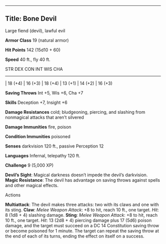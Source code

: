 -------------------------
Title: Bone Devil
-------------------------


Large fiend (devil), lawful evil

**Armor Class** 19 (natural armor)

**Hit Points** 142 (15d10 + 60)

**Speed** 40 ft., fly 40 ft.

  STR         DEX         CON         INT         WIS         CHA
  ----------- ----------- ----------- ----------- ----------- -----------
  | 18 (+4)   | 16 (+3)   | 18 (+4)   | 13 (+1)   | 14 (+2)   | 16 (+3)

**Saving Throws** Int +5, Wis +6, Cha +7

**Skills** Deception +7, Insight +6

**Damage Resistances** cold; bludgeoning, piercing, and slashing from
nonmagical attacks that aren’t silvered

**Damage Immunities** fire, poison

**Condition Immunities** poisoned

**Senses** darkvision 120 ft., passive Perception 12

**Languages** Infernal, telepathy 120 ft.

**Challenge** 9 (5,000 XP)


**Devil’s Sight**: Magical darkness doesn’t impede the
    devil’s darkvision.
**Magic Resistance**: The devil has advantage on saving throws
    against spells and other magical effects.


Actions

**Multiattack**: The devil makes three attacks: two with its claws
    and one with its sting.
**Claw**: *Melee Weapon Attack*: +8 to hit, reach 10 ft.,
    one target. *Hit*: 8 (1d8 + 4) slashing damage.
**Sting**: *Melee Weapon Attack*: +8 to hit, reach 10 ft.,
    one target. *Hit*: 13 (2d8 + 4) piercing damage plus 17 (5d6) poison
    damage, and the target must succeed on a DC 14 Constitution saving
    throw or become poisoned for 1 minute. The target can repeat the
    saving throw at the end of each of its turns, ending the effect on
    itself on a success.

